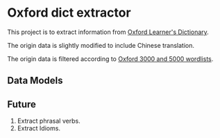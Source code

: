 # Oxford dict extractor

This project is to extract information from [Oxford Learner's Dictionary](https://www.oxfordlearnersdictionaries.com/).

The origin data is slightly modified to include Chinese translation.

The origin data is filtered according to [Oxford 3000 and 5000 wordlists](https://www.oxfordlearnersdictionaries.com/wordlists/oxford3000-5000).

## Data Models

## Future

1. Extract phrasal verbs.
1. Extract Idioms.
